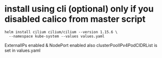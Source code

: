 # install using cli (optional) only if you disabled calico from master script
```
helm install cilium cilium/cilium --version 1.15.6 \             
  --namespace kube-system --values values.yaml
```

ExternalIPs enabled & NodePort enabled also clusterPoolIPv4PodCIDRList is set in values.yaml